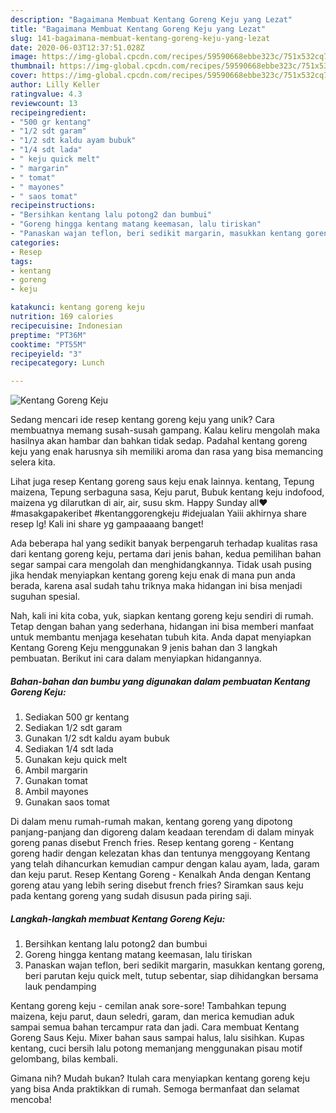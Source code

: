 ```yaml
---
description: "Bagaimana Membuat Kentang Goreng Keju yang Lezat"
title: "Bagaimana Membuat Kentang Goreng Keju yang Lezat"
slug: 141-bagaimana-membuat-kentang-goreng-keju-yang-lezat
date: 2020-06-03T12:37:51.028Z
image: https://img-global.cpcdn.com/recipes/59590668ebbe323c/751x532cq70/kentang-goreng-keju-foto-resep-utama.jpg
thumbnail: https://img-global.cpcdn.com/recipes/59590668ebbe323c/751x532cq70/kentang-goreng-keju-foto-resep-utama.jpg
cover: https://img-global.cpcdn.com/recipes/59590668ebbe323c/751x532cq70/kentang-goreng-keju-foto-resep-utama.jpg
author: Lilly Keller
ratingvalue: 4.3
reviewcount: 13
recipeingredient:
- "500 gr kentang"
- "1/2 sdt garam"
- "1/2 sdt kaldu ayam bubuk"
- "1/4 sdt lada"
- " keju quick melt"
- " margarin"
- " tomat"
- " mayones"
- " saos tomat"
recipeinstructions:
- "Bersihkan kentang lalu potong2 dan bumbui"
- "Goreng hingga kentang matang keemasan, lalu tiriskan"
- "Panaskan wajan teflon, beri sedikit margarin, masukkan kentang goreng, beri parutan keju quick melt, tutup sebentar, siap dihidangkan bersama lauk pendamping"
categories:
- Resep
tags:
- kentang
- goreng
- keju

katakunci: kentang goreng keju 
nutrition: 169 calories
recipecuisine: Indonesian
preptime: "PT36M"
cooktime: "PT55M"
recipeyield: "3"
recipecategory: Lunch

---
```



![Kentang Goreng Keju](https://img-global.cpcdn.com/recipes/59590668ebbe323c/751x532cq70/kentang-goreng-keju-foto-resep-utama.jpg)

Sedang mencari ide resep kentang goreng keju yang unik? Cara membuatnya memang susah-susah gampang. Kalau keliru mengolah maka hasilnya akan hambar dan bahkan tidak sedap. Padahal kentang goreng keju yang enak harusnya sih memiliki aroma dan rasa yang bisa memancing selera kita.

Lihat juga resep Kentang goreng saus keju enak lainnya. kentang, Tepung maizena, Tepung serbaguna sasa, Keju parut, Bubuk kentang keju indofood, maizena yg dilarutkan di air, air, susu skm. Happy Sunday all❤️ #masakgapakeribet #kentanggorengkeju #idejualan Yaiii akhirnya share resep lg! Kali ini share yg gampaaaang banget!

Ada beberapa hal yang sedikit banyak berpengaruh terhadap kualitas rasa dari kentang goreng keju, pertama dari jenis bahan, kedua pemilihan bahan segar sampai cara mengolah dan menghidangkannya. Tidak usah pusing jika hendak menyiapkan kentang goreng keju enak di mana pun anda berada, karena asal sudah tahu triknya maka hidangan ini bisa menjadi suguhan spesial.


Nah, kali ini kita coba, yuk, siapkan kentang goreng keju sendiri di rumah. Tetap dengan bahan yang sederhana, hidangan ini bisa memberi manfaat untuk membantu menjaga kesehatan tubuh kita. Anda dapat menyiapkan Kentang Goreng Keju menggunakan 9 jenis bahan dan 3 langkah pembuatan. Berikut ini cara dalam menyiapkan hidangannya.

<!--inarticleads1-->

##### Bahan-bahan dan bumbu yang digunakan dalam pembuatan Kentang Goreng Keju:

1. Sediakan 500 gr kentang
1. Sediakan 1/2 sdt garam
1. Gunakan 1/2 sdt kaldu ayam bubuk
1. Sediakan 1/4 sdt lada
1. Gunakan  keju quick melt
1. Ambil  margarin
1. Gunakan  tomat
1. Ambil  mayones
1. Gunakan  saos tomat


Di dalam menu rumah-rumah makan, kentang goreng yang dipotong panjang-panjang dan digoreng dalam keadaan terendam di dalam minyak goreng panas disebut French fries. Resep kentang goreng - Kentang goreng hadir dengan kelezatan khas dan tentunya menggoyang Kentang yang telah dihancurkan kemudian campur dengan kalau ayam, lada, garam dan keju parut. Resep Kentang Goreng - Kenalkah Anda dengan Kentang goreng atau yang lebih sering disebut french fries? Siramkan saus keju pada kentang goreng yang sudah disusun pada piring saji. 

<!--inarticleads2-->

##### Langkah-langkah membuat Kentang Goreng Keju:

1. Bersihkan kentang lalu potong2 dan bumbui
1. Goreng hingga kentang matang keemasan, lalu tiriskan
1. Panaskan wajan teflon, beri sedikit margarin, masukkan kentang goreng, beri parutan keju quick melt, tutup sebentar, siap dihidangkan bersama lauk pendamping


Kentang goreng keju - cemilan anak sore-sore! Tambahkan tepung maizena, keju parut, daun seledri, garam, dan merica kemudian aduk sampai semua bahan tercampur rata dan jadi. Cara membuat Kentang Goreng Saus Keju. Mixer bahan saus sampai halus, lalu sisihkan. Kupas kentang, cuci bersih lalu potong memanjang menggunakan pisau motif gelombang, bilas kembali. 

Gimana nih? Mudah bukan? Itulah cara menyiapkan kentang goreng keju yang bisa Anda praktikkan di rumah. Semoga bermanfaat dan selamat mencoba!
